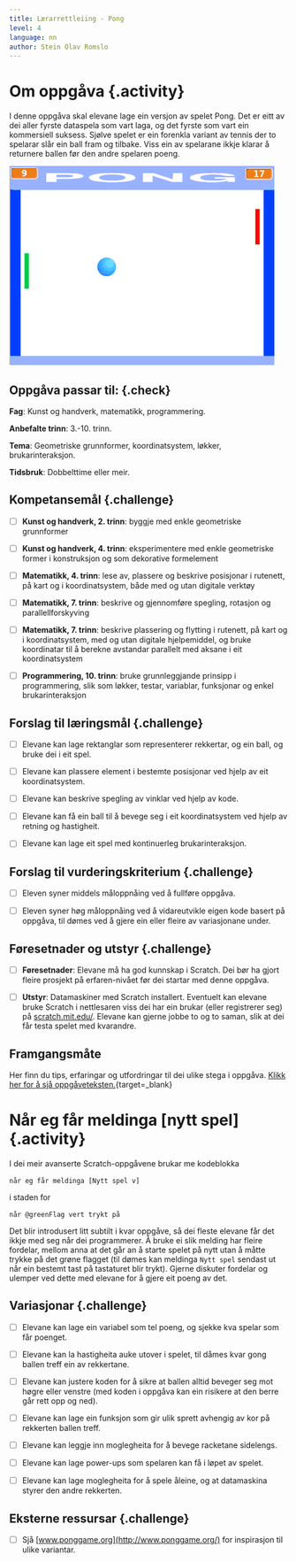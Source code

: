 ```yaml
---
title: Lærarrettleiing - Pong
level: 4
language: nn
author: Stein Olav Romslo
---
```



# Om oppgåva {.activity}

I denne oppgåva skal elevane lage ein versjon av spelet Pong. Det er eitt av dei
aller fyrste dataspela som vart laga, og det fyrste som vart ein kommersiell
suksess. Sjølve spelet er ein forenkla variant av tennis der to spelarar slår
ein ball fram og tilbake. Viss ein av spelarane ikkje klarar å returnere ballen
før den andre spelaren poeng.

![Illustrasjon av eit ferdig Pong-spel](pong.png)

## Oppgåva passar til: {.check}

__Fag__: Kunst og handverk, matematikk, programmering.

__Anbefalte trinn__: 3.-10. trinn.

__Tema__: Geometriske grunnformer, koordinatsystem, løkker, brukarinteraksjon.

__Tidsbruk__: Dobbelttime eller meir.

## Kompetansemål {.challenge}

- [ ] __Kunst og handverk, 2. trinn__: byggje med enkle geometriske grunnformer

- [ ] __Kunst og handverk, 4. trinn__: eksperimentere med enkle geometriske
  former i konstruksjon og som dekorative formelement

- [ ] __Matematikk, 4. trinn__: lese av, plassere og beskrive posisjonar i
  rutenett, på kart og i koordinatsystem, både med og utan digitale verktøy

- [ ] __Matematikk, 7. trinn__: beskrive og gjennomføre spegling, rotasjon og
  parallellforskyving

- [ ] __Matematikk, 7. trinn__: beskrive plassering og flytting i rutenett, på
  kart og i koordinatsystem, med og utan digitale hjelpemiddel, og bruke
  koordinatar til å berekne avstandar parallelt med aksane i eit koordinatsystem

- [ ] __Programmering, 10. trinn__: bruke grunnleggjande prinsipp i
  programmering, slik som løkker, testar, variablar, funksjonar og enkel
  brukarinteraksjon

## Forslag til læringsmål {.challenge}

- [ ] Elevane kan lage rektanglar som representerer rekkertar, og ein ball, og
  bruke dei i eit spel.

- [ ] Elevane kan plassere element i bestemte posisjonar ved hjelp av eit
  koordinatsystem.

- [ ] Elevane kan beskrive spegling av vinklar ved hjelp av kode.

- [ ] Elevane kan få ein ball til å bevege seg i eit koordinatsystem ved hjelp
  av retning og hastigheit.

- [ ] Elevane kan lage eit spel med kontinuerleg brukarinteraksjon.

## Forslag til vurderingskriterium {.challenge}

- [ ] Eleven syner middels måloppnåing ved å fullføre oppgåva.

- [ ] Eleven syner høg måloppnåing ved å vidareutvikle eigen kode basert på
oppgåva, til dømes ved å gjere ein eller fleire av variasjonane under.

## Føresetnader og utstyr {.challenge}

- [ ] __Føresetnader__: Elevane må ha god kunnskap i Scratch. Dei bør ha gjort
  fleire prosjekt på erfaren-nivået før dei startar med denne oppgåva.

- [ ] __Utstyr__: Datamaskiner med Scratch installert. Eventuelt kan elevane
  bruke Scratch i nettlesaren viss dei har ein brukar (eller registrerer seg) på
  [scratch.mit.edu/](https://scratch.mit.edu/). Elevane kan gjerne jobbe to og
  to saman, slik at dei får testa spelet med kvarandre.

## Framgangsmåte

Her finn du tips, erfaringar og utfordringar til dei ulike stega i oppgåva.
[Klikk her for å sjå oppgåveteksten.](../pong/pong_nn.html){target=_blank}


# Når eg får meldinga [nytt spel] {.activity}

I dei meir avanserte Scratch-oppgåvene brukar me kodeblokka

```blocks
når eg får meldinga [Nytt spel v]
```

i staden for

```blocks
når @greenFlag vert trykt på
```

Det blir introdusert litt subtilt i kvar oppgåve, så dei fleste elevane får det
ikkje med seg når dei programmerer. Å bruke ei slik melding har fleire fordelar,
mellom anna at det går an å starte spelet på nytt utan å måtte trykke på det
grøne flagget (til dømes kan meldinga `Nytt spel` sendast ut når ein bestemt
tast på tastaturet blir trykt). Gjerne diskuter fordelar og ulemper ved dette
med elevane for å gjere eit poeng av det.

## Variasjonar {.challenge}

- [ ] Elevane kan lage ein variabel som tel poeng, og sjekke kva spelar som får
  poenget.

- [ ] Elevane kan la hastigheita auke utover i spelet, til dåmes kvar gong
  ballen treff ein av rekkertane.

- [ ] Elevane kan justere koden for å sikre at ballen alltid beveger seg mot
  høgre eller venstre (med koden i oppgåva kan ein risikere at den berre går
  rett opp og ned).

- [ ] Elevane kan lage ein funksjon som gir ulik sprett avhengig av kor på
  rekkerten ballen treff.

- [ ] Elevane kan leggje inn moglegheita for å bevege racketane sidelengs.

- [ ] Elevane kan lage power-ups som spelaren kan få i løpet av spelet.

- [ ] Elevane kan lage moglegheita for å spele åleine, og at datamaskina styrer
  den andre rekkerten.

## Eksterne ressursar {.challenge}

- [ ] Sjå [www.ponggame.org](http://www.ponggame.org/) for inspirasjon til ulike
  variantar.
